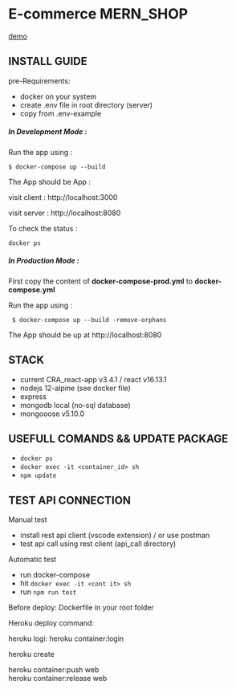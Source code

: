 # E-commerce MERN_SHOP

[demo](https://murmuring-fjord-30325.herokuapp.com/)

## INSTALL GUIDE

pre-Requirements:

- docker on your system
- create .env file in root directory (server)
- copy from .env-example

##### In Development Mode :

Run the app using :

`$ docker-compose up --build`

The App should be App :

visit client : http://localhost:3000

visit server : http://localhost:8080

To check the status :

`docker ps`

##### In Production Mode :

First copy the content of **docker-compose-prod.yml** to **docker-compose.yml**

Run the app using :

` $ docker-compose up --build -remove-orphans`

The App should be up at http://localhost:8080

## STACK

- current CRA_react-app v3.4.1 / react v16.13.1
- nodejs 12-alpine (see docker file)
- express
- mongodb local (no-sql database)
- mongooose v5.10.0

## USEFULL COMANDS && UPDATE PACKAGE

- `docker ps`
- `docker exec -it <container_id> sh`
- `npm update`

## TEST API CONNECTION

Manual test

- install rest api client (vscode extension) / or use postman
- test api call using rest client (api_call directory)

Automatic test

- run docker-compose
- hit `docker exec -it <cont it> sh`
- run `npm run test`


Before deploy:
Dockerfile in your root folder

Heroku deploy command:


heroku logi:
heroku container:login

heroku create 

heroku container:push web   
heroku container:release web
